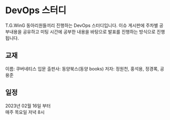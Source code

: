 # DevOps 스터디
T.G.WinG 동아리원들끼리 진행하는 DevOps 스터디입니다. 이슈 게시판에 주차별 공부내용을 공유하고 미팅 시간에 공부한 내용을 바탕으로 발표를 진행하는 방식으로 진행됩니다.

## 교재
이름: 쿠버네티스 입문
출판사: 동양북스(동양 books)
저자: 정원천, 홍석용, 정경록, 공용준

## 일정
2023년 02월 16일 부터<br>
매주 목요일 저녁 8시